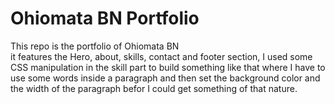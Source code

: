 <h1>Ohiomata BN Portfolio</h1>
<p>This repo is the portfolio of Ohiomata BN <br>
it features the Hero, about, skills, contact and footer section,
I used some CSS manipulation in the skill part to build something like that where I have to use some words inside a paragraph and then set the background color and the width of the paragraph befor I could get something of that nature.</p>
